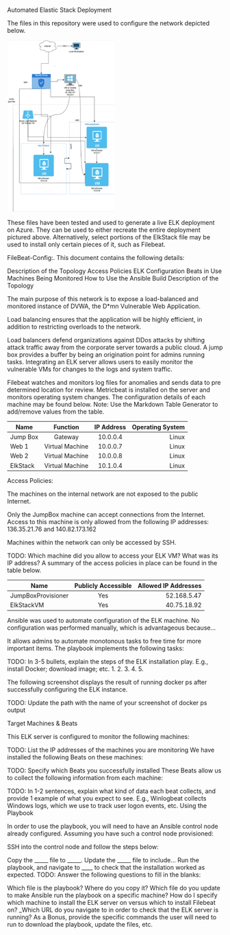 Automated Elastic Stack Deployment

The files in this repository were used to configure the network depicted below.

<img src="Diagrams/NetworkDiagram.png" title="topolgydiagram" alt="topolgydiagram" width="250" height="400">

These files have been tested and used to generate a live ELK deployment on Azure. They can be used to either recreate the entire deployment pictured above. Alternatively, select portions of the ElkStack file may be used to install only certain pieces of it, such as Filebeat.

FileBeat-Config:.
This document contains the following details:

Description of the Topology
Access Policies
ELK Configuration
Beats in Use
Machines Being Monitored
How to Use the Ansible Build
Description of the Topology

The main purpose of this network is to expose a load-balanced and monitored instance of DVWA, the D*mn Vulnerable Web Application.

Load balancing ensures that the application will be highly efficient, in addition to restricting overloads to the network.

Load balancers defend organizations against DDos attacks by shifting attack traffic away from the corporate server towards a public cloud.   A jump box provides a buffer by being an origination point for admins running tasks.  Integrating an ELK server allows users to easily monitor the vulnerable VMs for changes to the logs and system traffic.

Filebeat watches and monitors log files for anomalies and sends data to pre determined location for review.
Metricbeat is installed on the server and monitors operating system changes.
The configuration details of each machine may be found below. Note: Use the Markdown Table Generator to add/remove values from the table.

| Name	  | Function	| IP Address	| Operating System
|-------- |:---------:| :----------:|-----------------:|
|Jump Box	| Gateway	  |  10.0.0.4	  |       Linux      |
|Web 1		| Virtual Machine | 10.0.0.7 | Linux | 
|Web 2		|	Virtual Machine | 10.0.0.8 | Linux |
|ElkStack	|	Virtual Machine | 10.1.0.4 | Linux |

Access Policies:

The machines on the internal network are not exposed to the public Internet.

Only the JumpBox machine can accept connections from the Internet. Access to this machine is only allowed from the following IP addresses: 136.35.21.76 and 140.82.173.162


Machines within the network can only be accessed by SSH.

TODO: Which machine did you allow to access your ELK VM? What was its IP address?
A summary of the access policies in place can be found in the table below.


| Name	| Publicly Accessible	 | Allowed IP Addresses
| ------| :------------------: | -------------------: |
| JumpBoxProvisioner	| Yes      |  52.168.5.47
|ElkStackVM | Yes     |     40.75.18.92

Ansible was used to automate configuration of the ELK machine. No configuration was performed manually, which is advantageous because...

It allows admins to automate monotonous tasks to free time for more important items.
The playbook implements the following tasks:

TODO: In 3-5 bullets, explain the steps of the ELK installation play. E.g., install Docker; download image; etc.
1.
2.
3.
4.
5.

The following screenshot displays the result of running docker ps after successfully configuring the ELK instance.

TODO: Update the path with the name of your screenshot of docker ps output

Target Machines & Beats

This ELK server is configured to monitor the following machines:

TODO: List the IP addresses of the machines you are monitoring
We have installed the following Beats on these machines:

TODO: Specify which Beats you successfully installed
These Beats allow us to collect the following information from each machine:

TODO: In 1-2 sentences, explain what kind of data each beat collects, and provide 1 example of what you expect to see. E.g., Winlogbeat collects Windows logs, which we use to track user logon events, etc.
Using the Playbook

In order to use the playbook, you will need to have an Ansible control node already configured. Assuming you have such a control node provisioned:

SSH into the control node and follow the steps below:

Copy the _____ file to _____.
Update the _____ file to include...
Run the playbook, and navigate to ____ to check that the installation worked as expected.
TODO: Answer the following questions to fill in the blanks:

Which file is the playbook? Where do you copy it?
Which file do you update to make Ansible run the playbook on a specific machine? How do I specify which machine to install the ELK server on versus which to install Filebeat on?
_Which URL do you navigate to in order to check that the ELK server is running?
As a Bonus, provide the specific commands the user will need to run to download the playbook, update the files, etc.
